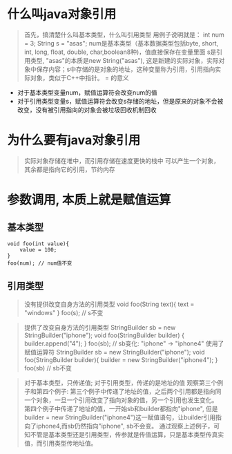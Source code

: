 # 什么叫java对象引用
> 首先，搞清楚什么叫基本类型，什么叫引用类型
用例子说明就是：
int num = 3;
String s = "asas";
num是基本类型（基本数据类型包括byte, short, int, long, float, double, char,boolean8种)，值直接保存在变量里面
s是引用类型, "asas"的本质是new String("asas"), 这是新建的实际对象，实际对象中保存内容；s中存储的是对象的地址，这种变量称为引用，引用指向实际对象，类似于C++中指针。
> = 的意义
* 对于基本类型变量num，赋值运算符会改变num的值
* 对于引用类型变量s，赋值运算符会改变s存储的地址，但是原来的对象不会被改变，没有被引用指向的对象会被垃圾回收机制回收

# 为什么要有java对象引用
> 实际对象存储在堆中，而引用存储在速度更快的栈中
> 可以产生一个对象，其余都是指向它的引用，节约内存

# 参数调用, 本质上就是赋值运算
## 基本类型
    void foo(int value){
        value = 100;
    }
    foo(num); // num值不变

## 引用类型
> 没有提供改变自身方法的引用类型
    void foo(String text){
        text = "windows"
    }
    foo(s); // s不变

> 提供了改变自身方法的引用类型
    StringBuilder sb = new StringBuilder("iphone");
    void foo(StringBuilder builder) {
        builder.append("4");
    }
    foo(sb); // sb变化: "iphone" -> "iphone4"
> 使用了赋值运算符
    StringBuilder sb = new StringBuilder("iphone");
    void foo(StringBuilder builder){
        builder = new StringBuilder("iphone4");
    }
    foo(sb) // sb不变

> 对于基本类型，只传递值; 对于引用类型，传递的是地址的值
观察第三个例子和第四个例子:
第三个例子中传递了地址的值，之后两个引用都是指向同一个对象，一旦一个引用改变了指向对象的值，另一个引用也发生变化。
第四个例子中传递了地址的值，一开始sb和builder都指向"iphone", 但是builder = new StringBuilder("iphone4")这一赋值语句，让builder引用指向了iphone4,而sb仍然指向"iphone", sb不会变。
> 通过观察上述例子，可知不管是基本类型还是引用类型，传参就是传值运算，只是基本类型传真实值，而引用类型传地址值。






